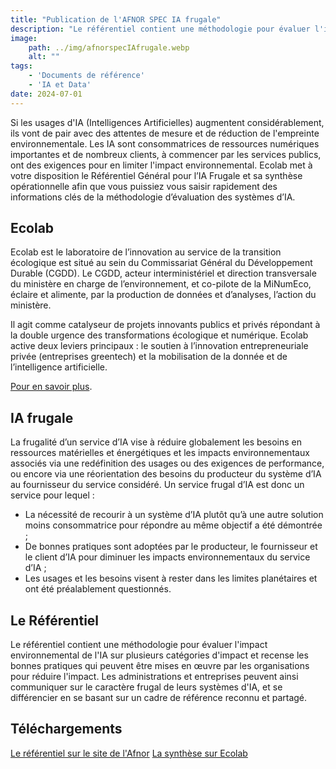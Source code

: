 ```yaml
---
title: "Publication de l'AFNOR SPEC IA frugale"
description: "Le référentiel contient une méthodologie pour évaluer l'impact environnemental de l'IA sur plusieurs catégories d'impact et recense les bonnes pratiques qui peuvent être mises en œuvre par les organisations pour réduire l'empreinte environnementale."
image:
    path: ../img/afnorspecIAfrugale.webp
    alt: ""
tags:
	- 'Documents de référence'
 	- 'IA et Data'
date: 2024-07-01
---
```


Si les usages d'IA (Intelligences Artificielles) augmentent considérablement, ils vont de pair avec des attentes de mesure et de réduction de l'empreinte environnementale.
Les IA sont consommatrices de ressources numériques importantes et de nombreux clients, à commencer par les services publics, ont des exigences pour en limiter l'impact environnemental.
Ecolab met à votre disposition le Référentiel Général pour l’IA Frugale et sa synthèse opérationnelle afin que vous puissiez vous saisir rapidement des informations clés de la méthodologie d’évaluation des systèmes d’IA.

## Ecolab

Ecolab est le laboratoire de l’innovation au service de la transition écologique est situé au sein du Commissariat Général du Développement Durable (CGDD). Le CGDD, acteur interministériel et direction transversale du ministère en charge de l’environnement, et co-pilote de la MiNumEco, éclaire et alimente, par la production de données et d’analyses, l’action du ministère.

Il agit comme catalyseur de projets innovants publics et privés répondant à la double urgence
des transformations écologique et numérique.
Ecolab active deux leviers principaux : le soutien à l’innovation entrepreneuriale privée (entreprises greentech) et la mobilisation de la donnée et de l’intelligence
artificielle.

[Pour en savoir plus](https://greentechinnovation.fr/).

## IA frugale

La frugalité d’un service d’IA vise à réduire globalement les besoins en ressources matérielles et
énergétiques et les impacts environnementaux associés via une redéfinition des usages ou des
exigences de performance, ou encore via une réorientation des besoins du producteur du système
d’IA au fournisseur du service considéré. Un service frugal d’IA est donc un service pour lequel :
* La nécessité de recourir à un système d’IA plutôt qu’à une autre solution moins consommatrice
pour répondre au même objectif a été démontrée ;
* De bonnes pratiques sont adoptées par le producteur, le fournisseur et le client d’IA pour diminuer
les impacts environnementaux du service d’IA ;
* Les usages et les besoins visent à rester dans les limites planétaires et ont été préalablement
questionnés.

## Le Référentiel

Le référentiel contient une méthodologie pour évaluer l'impact environnemental de l'IA sur plusieurs catégories d'impact et recense les bonnes pratiques qui peuvent être mises en œuvre par les organisations pour réduire l'impact. Les administrations et entreprises peuvent ainsi communiquer sur le caractère frugal de leurs systèmes d'IA, et se différencier en se basant sur un cadre de référence reconnu et partagé.

<div class="fr-highlight">

## Téléchargements

[Le référentiel sur le site de l'Afnor](https://www.boutique.afnor.org/fr-fr/norme/afnor-spec-2314/referentiel-general-pour-lia-frugale-mesurer-et-reduire-limpact-environneme/fa208976/421140)
[La synthèse sur Ecolab](https://greentechinnovation.fr/storage/2024/06/Referentiel-general-pour-lIA-frugale.pdf)

</div>
